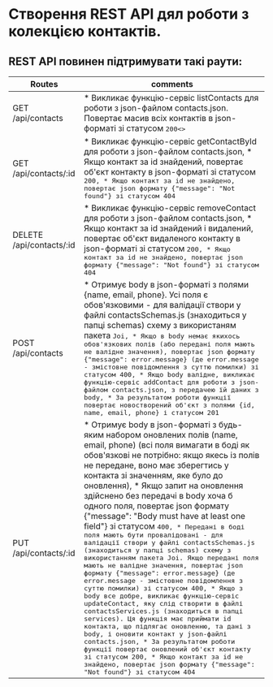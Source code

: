 # Створення REST API дял роботи з колекцією контактів.

## REST API повинен підтримувати такі раути:

| Routes                | comments                                                                                                                                  |
| --------------------- | ----------------------------------------------------------------------------------------------------------------------------------------- |
| GET /api/contacts     | * Викликає функцію-сервіс listContacts для роботи з json-файлом contacts.json. Повертає масив всіх контактів в json-форматі зі статусом <kbd>200<> |
| GET /api/contacts/:id | * Викликає функцію-сервіс getContactById для роботи з json-файлом contacts.json, * Якщо контакт за id знайдений, повертає об'єкт контакту в json-форматі зі статусом <kbd>200<kbd>, * Якщо контакт за id не знайдено, повертає json формату {"message": "Not found"} зі статусом <kbd>404<kbd> |
| DELETE /api/contacts/:id | * Викликає функцію-сервіс removeContact для роботи з json-файлом contacts.json, * Якщо контакт за id знайдений і видалений, повертає об'єкт видаленого контакту в json-форматі зі статусом <kbd>200<kbd>, * Якщо контакт за id не знайдено, повертає json формату {"message": "Not found"} зі статусом <kbd>404<kbd> |
| POST /api/contacts | * Отримує body в json-форматі з полями {name, email, phone}. Усі поля є обов'язковими - для валідації створи у файлі contactsSchemas.js (знаходиться у папці schemas) схему з використаням пакета <kbd>Joi<kbd>, * Якщо в body немає якихось обов'язкових полів (або передані поля мають не валідне значення), повертає json формату {"message": error.message} (де error.message - змістовне повідомлення з суттю помилки) зі статусом <kbd>400<kbd>, * Якщо body валідне, викликає функцію-сервіс addContact для роботи з json-файлом contacts.json, з передачею їй даних з body, * За результатом роботи функції повертає новостворений об'єкт з полями {id, name, email, phone} і статусом <kbd>201<kbd> |
| PUT /api/contacts/:id | * Отримує body в json-форматі з будь-яким набором оновлених полів (name, email, phone) (всі поля вимагати в боді як обов'язкові не потрібно: якщо якесь із полів не передане, воно має зберегтись у контакта зі значенням, яке було до оновлення), * Якщо запит на оновлення здійснено без передачі в body хоча б одного поля, повертає json формату {"message": "Body must have at least one field"} зі статусом <kbd>400<kbd>, * Передані в боді поля мають бути провалідовані - для валідації створи у файлі contactsSchemas.js (знаходиться у папці schemas) схему з використанням пакета <kbd>Joi<kbd>. Якщо передані поля мають не валідне значення, повертає json формату {"message": error.message} (де error.message - змістовне повідомлення з суттю помилки) зі статусом <kbd>400<kbd>, * Якщо з body все добре, викликає функцію-сервіс updateContact, яку слід створити в файлі contactsServices.js (знаходиться в папці services). Ця функція має приймати id контакта, що підлягає оновленню, та дані з body, і оновити контакт у json-файлі contacts.json, * За результатом роботи функції повертає оновлений об'єкт контакту зі статусом <kbd>200<kbd>, * Якщо контакт за id не знайдено, повертає json формату {"message": "Not found"} зі статусом <kbd>404<kbd> |

